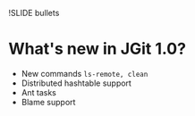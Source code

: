 !SLIDE bullets
# What's new in JGit 1.0?

* New commands ```ls-remote, clean```
* Distributed hashtable support
* Ant tasks
* Blame support
